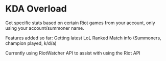 # KDA Overload
Get specific stats based on certain Riot games from your account, only using your account/summoner name.

Features added so far: Getting latest LoL Ranked Match info (Summoners, champion played, k/d/a)

Currently using RiotWatcher API to assist with using the Riot API
